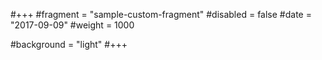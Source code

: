 #+++
#fragment = "sample-custom-fragment"
#disabled = false
#date = "2017-09-09"
#weight = 1000

#background = "light"
#+++
